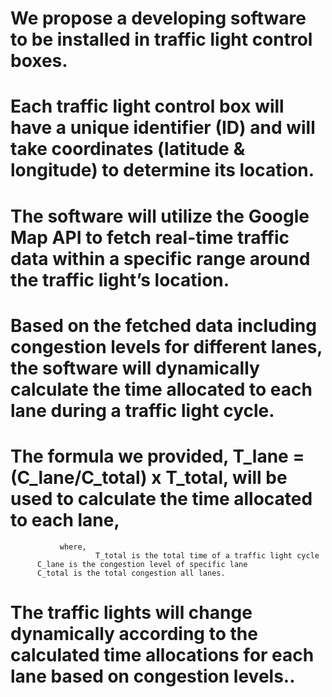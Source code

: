 # We propose a developing software to be installed in traffic light control boxes.

# Each traffic light control box will have a unique identifier (ID) and will take coordinates (latitude & longitude) to determine its location.

# The software will utilize the Google Map API to fetch real-time traffic data within a specific range around the traffic light’s location.

# Based on the fetched data including congestion levels for different lanes, the software will dynamically calculate the time allocated to each lane during a traffic light cycle.

# The formula we provided, T_lane = (C_lane/C_total) x T_total, will be used to calculate the time allocated to each lane,
               where,
                       T_total is the total time of a traffic light cycle
		  C_lane is the congestion level of specific lane
 		  C_total is the total congestion all lanes.

# The traffic lights will change dynamically according to the calculated time allocations for each lane based on congestion levels..
